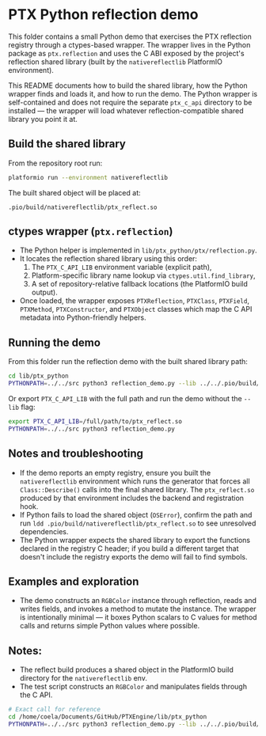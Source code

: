 # PTX Python reflection demo

This folder contains a small Python demo that exercises the PTX reflection
registry through a ctypes-based wrapper. The wrapper lives in the Python package
as `ptx.reflection` and uses the C ABI exposed by the project's reflection
shared library (built by the `nativereflectlib` PlatformIO environment).

This README documents how to build the shared library, how the Python wrapper
finds and loads it, and how to run the demo. The Python wrapper is self-contained
and does not require the separate `ptx_c_api` directory to be installed — the
wrapper will load whatever reflection-compatible shared library you point it at.

## Build the shared library

From the repository root run:

```bash
platformio run --environment nativereflectlib
```

The built shared object will be placed at:
```
.pio/build/nativereflectlib/ptx_reflect.so
```

## ctypes wrapper (`ptx.reflection`)

- The Python helper is implemented in `lib/ptx_python/ptx/reflection.py`.
- It locates the reflection shared library using this order:
  1. The `PTX_C_API_LIB` environment variable (explicit path),
  2. Platform-specific library name lookup via `ctypes.util.find_library`,
  3. A set of repository-relative fallback locations (the PlatformIO build output).
- Once loaded, the wrapper exposes `PTXReflection`, `PTXClass`, `PTXField`,
  `PTXMethod`, `PTXConstructor`, and `PTXObject` classes which map the C API
  metadata into Python-friendly helpers.

## Running the demo

From this folder run the reflection demo with the built shared library path:

```bash
cd lib/ptx_python
PYTHONPATH=../../src python3 reflection_demo.py --lib ../../.pio/build/nativereflectlib/ptx_reflect.so
```

Or export `PTX_C_API_LIB` with the full path and run the demo without the `--lib` flag:

```bash
export PTX_C_API_LIB=/full/path/to/ptx_reflect.so
PYTHONPATH=../../src python3 reflection_demo.py
```

## Notes and troubleshooting

- If the demo reports an empty registry, ensure you built the `nativereflectlib`
  environment which runs the generator that forces all `Class::Describe()` calls
  into the final shared library. The `ptx_reflect.so` produced by that environment
  includes the backend and registration hook.
- If Python fails to load the shared object (`OSError`), confirm the path and run
  `ldd .pio/build/nativereflectlib/ptx_reflect.so` to see unresolved dependencies.
- The Python wrapper expects the shared library to export the functions declared in
  the registry C header; if you build a different target that doesn't include the
  registry exports the demo will fail to find symbols.

## Examples and exploration

- The demo constructs an `RGBColor` instance through reflection, reads and writes
  fields, and invokes a method to mutate the instance. The wrapper is intentionally
  minimal — it boxes Python scalars to C values for method calls and returns simple
  Python values where possible.

## Notes:
- The reflect build produces a shared object in the PlatformIO build directory for the `nativereflectlib` env.
- The test script constructs an `RGBColor` and manipulates fields through the C API.

```bash
# Exact call for reference
cd /home/coela/Documents/GitHub/PTXEngine/lib/ptx_python
PYTHONPATH=../../src python3 reflection_demo.py --lib ../../.pio/build/nativereflectlib/ptx_reflect.so
```